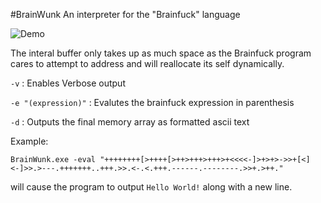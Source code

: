 #BrainWunk
An interpreter for the "Brainfuck" language

![Demo](https://cloud.githubusercontent.com/assets/644247/8301685/16446c08-1945-11e5-8322-1a5d156cf45d.gif)

The interal buffer only takes up as much space as the Brainfuck program cares to attempt to address and will reallocate its self dynamically.


`-v`                : Enables Verbose output

`-e "(expression)"` : Evalutes the brainfuck expression in parenthesis

`-d`                : Outputs the final memory array as formatted ascii text

Example:

```BrainWunk.exe -eval "++++++++[>++++[>++>+++>+++>+<<<<-]>+>+>->>+[<]<-]>>.>---.+++++++..+++.>>.<-.<.+++.------.--------.>>+.>++."```

will cause the program to output `Hello World!` along with a new line.

